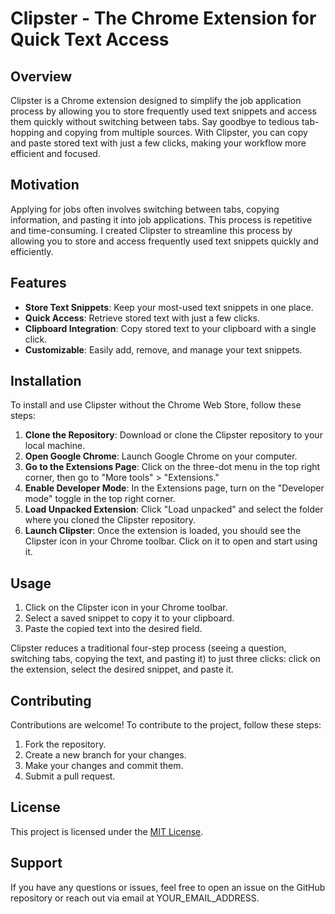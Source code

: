 # Clipster - The Chrome Extension for Quick Text Access

## Overview
Clipster is a Chrome extension designed to simplify the job application process by allowing you to store frequently used text snippets and access them quickly without switching between tabs. Say goodbye to tedious tab-hopping and copying from multiple sources. With Clipster, you can copy and paste stored text with just a few clicks, making your workflow more efficient and focused.

## Motivation
Applying for jobs often involves switching between tabs, copying information, and pasting it into job applications. This process is repetitive and time-consuming. I created Clipster to streamline this process by allowing you to store and access frequently used text snippets quickly and efficiently.

## Features
- **Store Text Snippets**: Keep your most-used text snippets in one place.
- **Quick Access**: Retrieve stored text with just a few clicks.
- **Clipboard Integration**: Copy stored text to your clipboard with a single click.
- **Customizable**: Easily add, remove, and manage your text snippets.

## Installation
To install and use Clipster without the Chrome Web Store, follow these steps:

1. **Clone the Repository**: Download or clone the Clipster repository to your local machine.
2. **Open Google Chrome**: Launch Google Chrome on your computer.
3. **Go to the Extensions Page**: Click on the three-dot menu in the top right corner, then go to "More tools" > "Extensions."
4. **Enable Developer Mode**: In the Extensions page, turn on the "Developer mode" toggle in the top right corner.
5. **Load Unpacked Extension**: Click "Load unpacked" and select the folder where you cloned the Clipster repository.
6. **Launch Clipster**: Once the extension is loaded, you should see the Clipster icon in your Chrome toolbar. Click on it to open and start using it.

## Usage
1. Click on the Clipster icon in your Chrome toolbar.
2. Select a saved snippet to copy it to your clipboard.
3. Paste the copied text into the desired field.

Clipster reduces a traditional four-step process (seeing a question, switching tabs, copying the text, and pasting it) to just three clicks: click on the extension, select the desired snippet, and paste it.

## Contributing
Contributions are welcome! To contribute to the project, follow these steps:
1. Fork the repository.
2. Create a new branch for your changes.
3. Make your changes and commit them.
4. Submit a pull request.

## License
This project is licensed under the [MIT License](LICENSE).

## Support
If you have any questions or issues, feel free to open an issue on the GitHub repository or reach out via email at YOUR_EMAIL_ADDRESS.

